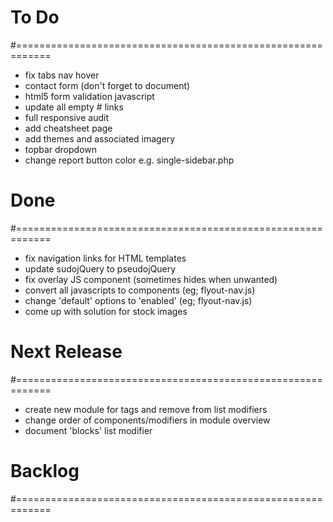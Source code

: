 # To Do
#============================================================

- fix tabs nav hover
- contact form (don't forget to document)
- html5 form validation javascript
- update all empty # links
- full responsive audit
- add cheatsheet page
- add themes and associated imagery
- topbar dropdown
- change report button color e.g. single-sidebar.php

# Done
#============================================================

- fix navigation links for HTML templates
- update sudojQuery to pseudojQuery
- fix overlay JS component (sometimes hides when unwanted)
- convert all javascripts to components (eg; flyout-nav.js)
- change 'default' options to 'enabled' (eg; flyout-nav.js)
- come up with solution for stock images

# Next Release
#============================================================

- create new module for tags and remove from list modifiers
- change order of components/modifiers in module overview
- document 'blocks' list modifier

# Backlog
#============================================================